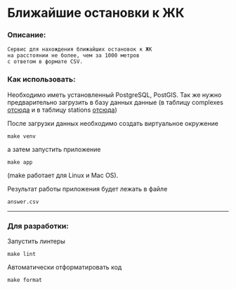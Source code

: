 # Ближайшие остановки к ЖК

### Описание:

    Сервис для нахождения ближайших остановок к ЖК 
    на расстоянии не более, чем за 1000 метров 
    с ответом в формате CSV.

### Как использовать:

Необходимо иметь установленный PostgreSQL, PostGIS.
Так же нужно предварительно загрузить в базу данных
данные (в таблицу
complexes [отсюда](https://docs.google.com/spreadsheets/d/1bPYa85nthsvZJO4MhjktTk0QrGYs5Rns/edit?rtpof=true&sd=true)
и в таблицу
stations [отсюда](https://data.mos.ru/opendata/7704786030-ostanovki-nazemnogo-gorodskogo-passajirskogo-transporta/data/table?versionNumber=7&releaseNumber=335))

После загрузки данных необходимо создать виртуальное окружение

    make venv

а затем запустить приложение

    make app

(make работает для Linux и Mac OS).

Результат работы приложения будет лежать в файле

    answer.csv

___

### Для разработки:

Запустить линтеры

    make lint

Автоматически отформатировать код

    make format


    